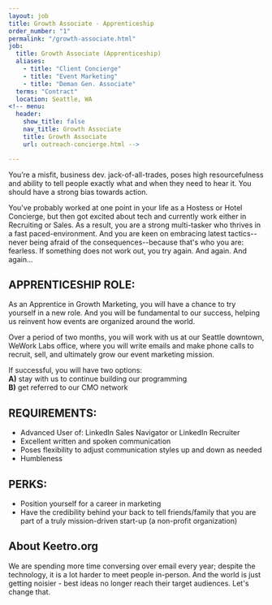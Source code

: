 ```yaml
---
layout: job
title: Growth Associate - Apprenticeship
order_number: "1"
permalink: "/growth-associate.html"
job:
  title: Growth Associate (Apprenticeship)
  aliases:
    - title: "Client Concierge"
    - title: "Event Marketing"
    - title: "Deman Gen. Associate"
  terms: "Contract"
  location: Seattle, WA
<!-- menu:
  header:
    show_title: false
    nav_title: Growth Associate
    title: Growth Associate
    url: outreach-concierge.html -->

---
```

You’re a misfit, business dev. jack-of-all-trades, poses high resourcefulness and ability to tell people exactly what and when they need to hear it. You should have a strong bias towards action.

You've probably worked at one point in your life as a Hostess or Hotel Concierge, but then got excited about tech and currently work either in Recruiting or Sales. As a result, you are a strong multi-tasker who thrives in a fast paced-environment. And you are keen on embracing latest tactics--never being afraid of the consequences--because that's who you are: fearless. If something does not work out, you try again. And again. And again...

## APPRENTICESHIP ROLE:

As an Apprentice in Growth Marketing, you will have a chance to try yourself in a new role. And you will be fundamental to our success, helping us reinvent how events are organized around the world.

Over a period of two months, you will work with us at our Seattle downtown, WeWork Labs office, where you will write emails and make phone calls to recruit, sell, and ultimately grow our event marketing mission.

If successful, you will have two options:<br/>
**A)** stay with us to continue building our programming<br/>
**B)** get referred to our CMO network

## REQUIREMENTS:

* Advanced User of: LinkedIn Sales Navigator or LinkedIn Recruiter
* Excellent written and spoken communication
* Poses flexibility to adjust communication styles up and down as needed
* Humbleness

## PERKS:

* Position yourself for a career in marketing
* Have the credibility behind your back to tell friends/family that you are part of a truly mission-driven start-up (a non-profit organization)

## About Keetro.org

We are spending more time conversing over email every year; despite the technology, it is a lot harder to meet people in-person. And the world is just getting noisier - best ideas no longer reach their target audiences. Let's change that.
